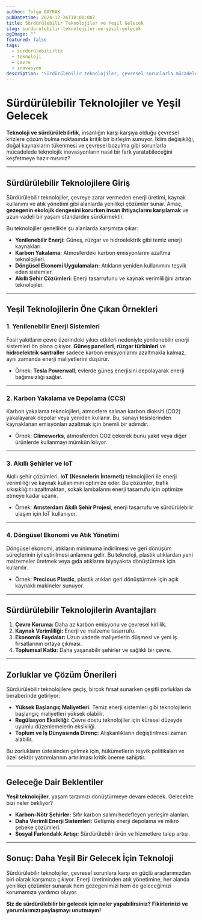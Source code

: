 ```yaml
---
author: Tolga BAYRAK
pubDatetime: 2024-12-26T18:00:00Z
title: Sürdürülebilir Teknolojiler ve Yeşil Gelecek
slug: surdurulebilir-teknolojiler-ve-yesil-gelecek
ogImage: ""
featured: false
tags:
  - sürdürülebilirlik
  - teknoloji
  - çevre
  - inovasyon
description: "Sürdürülebilir teknolojiler, çevresel sorunlarla mücadelede anahtar rol oynuyor. Bu yazıda, yeşil teknolojilerin geleceğimizi nasıl şekillendirdiğini keşfediyoruz."
---
```


# Sürdürülebilir Teknolojiler ve Yeşil Gelecek  

**Teknoloji ve sürdürülebilirlik**, insanlığın karşı karşıya olduğu çevresel krizlere çözüm bulma noktasında kritik bir birleşim sunuyor. İklim değişikliği, doğal kaynakların tükenmesi ve çevresel bozulma gibi sorunlarla mücadelede teknolojik inovasyonların nasıl bir fark yaratabileceğini keşfetmeye hazır mısınız?  

---

## Sürdürülebilir Teknolojilere Giriş  

Sürdürülebilir teknolojiler, çevreye zarar vermeden enerji üretimi, kaynak kullanımı ve atık yönetimi gibi alanlarda yenilikçi çözümler sunar. Amaç, **gezegenin ekolojik dengesini korurken insan ihtiyaçlarını karşılamak** ve uzun vadeli bir yaşam standardını sürdürmektir.

Bu teknolojiler genellikle şu alanlarda karşımıza çıkar:  

- **Yenilenebilir Enerji:** Güneş, rüzgar ve hidroelektrik gibi temiz enerji kaynakları.  
- **Karbon Yakalama:** Atmosferdeki karbon emisyonlarını azaltma teknolojileri.  
- **Döngüsel Ekonomi Uygulamaları:** Atıkların yeniden kullanımını teşvik eden sistemler.  
- **Akıllı Şehir Çözümleri:** Enerji tasarrufunu ve kaynak verimliliğini artıran teknolojiler.  

---

## Yeşil Teknolojilerin Öne Çıkan Örnekleri  

### 1. **Yenilenebilir Enerji Sistemleri**  
Fosil yakıtların çevre üzerindeki yıkıcı etkileri nedeniyle yenilenebilir enerji sistemleri ön plana çıkıyor. **Güneş panelleri**, **rüzgar türbinleri** ve **hidroelektrik santraller** sadece karbon emisyonlarını azaltmakla kalmaz, aynı zamanda enerji maliyetlerini düşürür.

- Örnek: **Tesla Powerwall**, evlerde güneş enerjisini depolayarak enerji bağımsızlığı sağlar.  

---

### 2. **Karbon Yakalama ve Depolama (CCS)**  
Karbon yakalama teknolojileri, atmosfere salınan karbon dioksiti (CO2) yakalayarak depolar veya yeniden kullanır. Bu, sanayi tesislerinden kaynaklanan emisyonları azaltmak için önemli bir adımdır.

- Örnek: **Climeworks**, atmosferden CO2 çekerek bunu yakıt veya diğer ürünlerde kullanmayı mümkün kılıyor.  

---

### 3. **Akıllı Şehirler ve IoT**  
Akıllı şehir çözümleri, **IoT (Nesnelerin İnterneti)** teknolojileri ile enerji verimliliği ve kaynak kullanımını optimize eder. Bu çözümler, trafik sıkışıklığını azaltmaktan, sokak lambalarını enerji tasarrufu için optimize etmeye kadar uzanır.

- Örnek: **Amsterdam Akıllı Şehir Projesi**, enerji tasarrufu ve sürdürülebilir ulaşım için IoT kullanıyor.  

---

### 4. **Döngüsel Ekonomi ve Atık Yönetimi**  
Döngüsel ekonomi, atıkların minimuma indirilmesi ve geri dönüşüm süreçlerinin iyileştirilmesi anlamına gelir. Bu teknoloji, plastik atıklardan yeni malzemeler üretmek veya gıda atıklarını biyoyakıta dönüştürmek için kullanılır.  

- Örnek: **Precious Plastic**, plastik atıkları geri dönüştürmek için açık kaynaklı makineler sunuyor.  

---

## Sürdürülebilir Teknolojilerin Avantajları  

1. **Çevre Koruma:** Daha az karbon emisyonu ve çevresel kirlilik.  
2. **Kaynak Verimliliği:** Enerji ve malzeme tasarrufu.  
3. **Ekonomik Faydalar:** Uzun vadede maliyetlerin düşmesi ve yeni iş fırsatlarının ortaya çıkması.  
4. **Toplumsal Katkı:** Daha yaşanabilir şehirler ve sağlıklı bir çevre.  

---

## Zorluklar ve Çözüm Önerileri  

Sürdürülebilir teknolojilere geçiş, birçok fırsat sunarken çeşitli zorlukları da beraberinde getiriyor:  

- **Yüksek Başlangıç Maliyetleri:** Temiz enerji sistemleri gibi teknolojilerin başlangıç maliyetleri yüksek olabilir.  
- **Regülasyon Eksikliği:** Çevre dostu teknolojiler için küresel düzeyde uyumlu düzenlemelerin eksikliği.  
- **Toplum ve İş Dünyasında Direnç:** Alışkanlıkların değiştirilmesi zaman alabilir.  

Bu zorlukların üstesinden gelmek için, hükümetlerin teşvik politikaları ve özel sektör yatırımlarının artırılması kritik öneme sahiptir.  

---

## Geleceğe Dair Beklentiler  

**Yeşil teknolojiler**, yaşam tarzımızı dönüştürmeye devam edecek. Gelecekte bizi neler bekliyor?  

- **Karbon-Nötr Şehirler:** Sıfır karbon salımı hedefleyen yerleşim alanları.  
- **Daha Verimli Enerji Sistemleri:** Gelişmiş enerji depolama ve mikro şebeke çözümleri.  
- **Sosyal Farkındalık Artışı:** Sürdürülebilir ürün ve hizmetlere talep artışı.  

---

## Sonuç: Daha Yeşil Bir Gelecek İçin Teknoloji  

Sürdürülebilir teknolojiler, çevresel sorunlara karşı en güçlü araçlarımızdan biri olarak karşımıza çıkıyor. Enerji üretiminden atık yönetimine, her alanda yenilikçi çözümler sunarak hem gezegenimizi hem de geleceğimizi korumamıza yardımcı oluyor.  

**Siz de sürdürülebilir bir gelecek için neler yapabilirsiniz? Fikirlerinizi ve yorumlarınızı paylaşmayı unutmayın!**  
